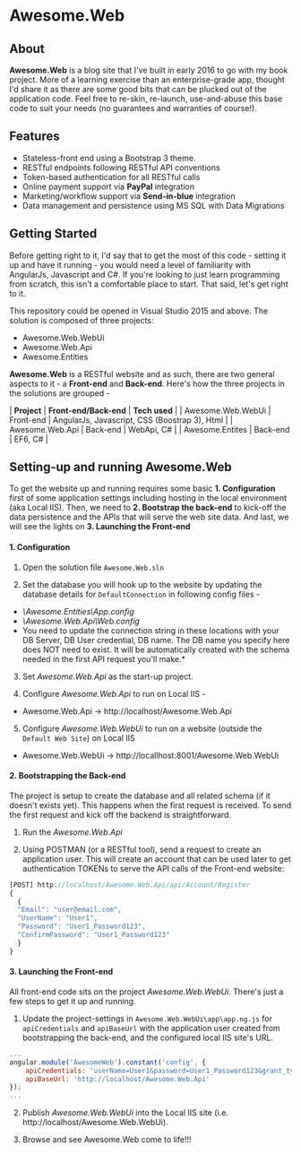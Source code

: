 # Awesome.Web

## About 
**Awesome.Web** is a blog site that I've built in early 2016  to go with my book project. More of a learning exercise than an enterprise-grade app, thought I'd share it as there are some good bits that can be plucked out of the application code. Feel free to re-skin, re-launch, use-and-abuse this base code to suit your needs (no guarantees and warranties of course!). 

## Features
* Stateless-front end using a Bootstrap 3 theme.
* RESTful endpoints following RESTful API conventions
* Token-based authentication for all RESTful calls
* Online payment support via **PayPal** integration
* Marketing/workflow support via **Send-in-blue** integration
* Data management and persistence using MS SQL with Data Migrations

## Getting Started
Before getting right to it, I'd say that to get the most of this code - setting it up and have it running - you would need a level of familiarity with AngularJs, Javascript and C#. If you're looking to just learn programming from scratch, this isn't a comfortable place to start. That said, let's get right to it.

This repository could be opened in Visual Studio 2015 and above. The solution is composed of three projects:
* Awesome.Web.WebUi
* Awesome.Web.Api
* Awesome.Entities

**Awesome.Web** is a RESTful website and as such, there are two general aspects to it - a **Front-end** and **Back-end**. Here's how the three projects in the solutions are grouped -

| **Project** | **Front-end/Back-end** | **Tech used** |
| Awesome.Web.WebUi | Front-end | AngularJs, Javascript, CSS (Boostrap 3), Html |
| Awesome.Web.Api | Back-end | WebApi, C# |
| Awesome.Entites | Back-end | EF6, C# |

## Setting-up and running Awesome.Web

To get the website up and running requires some basic **1. Configuration** first of some application settings including hosting in the local environment (aka Local IIS). Then, we need to **2. Bootstrap the back-end** to kick-off the data persistence and the APIs that will serve the web site data. And last, we will see the lights on **3. Launching the Front-end**

#### 1. Configuration

1. Open the solution file `Awesome.Web.sln`

2. Set the database you will hook up to the website by updating the database details for `DefaultConnection` in following config files -
* *\Awesome.Entities\App.config*
* *\Awesome.Web.Api\Web.config*
* You need to update the connection string in these locations with your DB Server, DB User credential, DB name. The DB name you specify here does NOT need to exist. It will be automatically created with the schema needed in the first API request you'll make.* 
 
3. Set *Awesome.Web.Api* as the start-up project.

4. Configure *Awesome.Web.Api* to run on Local IIS -
* Awesome.Web.Api -> http://localhost/Awesome.Web.Api

5. Configure *Awesome.Web.WebUi* to run on a website (outside the `Default Web Site`) on Local IIS 
* Awesome.Web.WebUi -> http://locallhost:8001/Awesome.Web.WebUi

#### 2. Bootstrapping the Back-end

The project is setup to create the database and all related schema (if it doesn't exists yet). This happens when the first request is received. To send the first request and kick off the backend is straightforward.

1. Run the *Awesome.Web.Api*

2. Using POSTMAN (or a RESTful tool), send a request to create an application user. This will create an account that can be used later to get authentication TOKENs to serve the API calls of the Front-end website:
```javascript
[POST] http://localhost/Awesome.Web.Api/api/Account/Register
{
  {
  "Email": "user@email.com",
  "UserName": "User1",
  "Password": "User1_Password123",
  "ConfirmPassword": "User1_Password123"
  }
}
```

#### 3. Launching the Front-end

All front-end code sits on the project *Awesome.Web.WebUi*. There's just a few steps to get it up and running.

1. Update the project-settings in `Awesome.Web.WebUi\app\app.ng.js` for `apiCredentials` and `apiBaseUrl` with the application user created from bootstrapping the back-end, and the configured local IIS site's URL.
```javascript
...
angular.module('AwesomeWeb').constant('config', {
	apiCredentials: 'userName=User1&password=User1_Password123&grant_type=password',
	apiBaseUrl: 'http://localhost/Awesome.Web.Api'
});
...
```

2. Publish *Awesome.Web.WebUi* into the Local IIS site (i.e. http://localhost/Awesome.Web.WebUi).

3. Browse and see Awesome.Web come to life!!!




